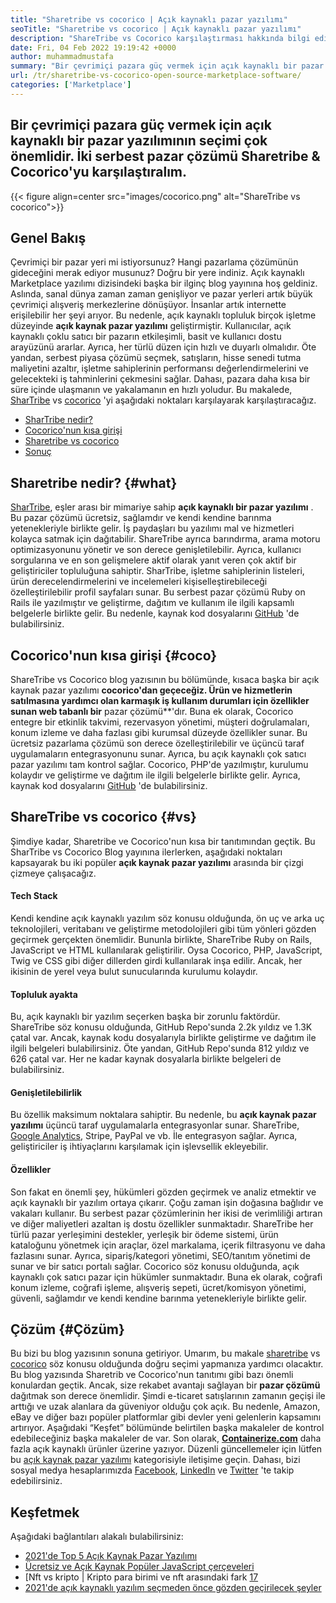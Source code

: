 ```yaml
---
title: "Sharetribe vs cocorico | Açık kaynaklı pazar yazılımı" 
seoTitle: "Sharetribe vs cocorico | Açık kaynaklı pazar yazılımı" 
description: "ShareTribe vs Cocorico karşılaştırması hakkında bilgi edinmek için bu makaleyi inceleyin. Satış ve Pazarı beslemek için açık kaynaklı bir pazar çözümü kurun." 
date: Fri, 04 Feb 2022 19:19:42 +0000
author: muhammadmustafa
summary: "Bir çevrimiçi pazara güç vermek için açık kaynaklı bir pazar yazılımının seçimi çok önemlidir. İki Serbest Pazar Çözümü Sharetribe & amp; COCORICO." 
url: /tr/sharetribe-vs-cocorico-open-source-marketplace-software/
categories: ['Marketplace']
---
```


## Bir çevrimiçi pazara güç vermek için açık kaynaklı bir pazar yazılımının seçimi çok önemlidir. İki serbest pazar çözümü Sharetribe & Cocorico'yu karşılaştıralım.

{{< figure align=center src="images/cocorico.png" alt="ShareTribe vs cocorico">}}


## Genel Bakış
Çevrimiçi bir pazar yeri mi istiyorsunuz? Hangi pazarlama çözümünün gideceğini merak ediyor musunuz? Doğru bir yere indiniz. Açık kaynaklı Marketplace yazılımı dizisindeki başka bir ilginç blog yayınına hoş geldiniz. Aslında, sanal dünya zaman zaman genişliyor ve pazar yerleri artık büyük çevrimiçi alışveriş merkezlerine dönüşüyor. İnsanlar artık internette erişilebilir her şeyi arıyor. Bu nedenle, açık kaynaklı topluluk birçok işletme düzeyinde  **açık kaynak pazar yazılımı**  geliştirmiştir.
Kullanıcılar, açık kaynaklı çoklu satıcı bir pazarın etkileşimli, basit ve kullanıcı dostu arayüzünü ararlar. Ayrıca, her türlü düzen için hızlı ve duyarlı olmalıdır. Öte yandan, serbest piyasa çözümü seçmek, satışların, hisse senedi tutma maliyetini azaltır, işletme sahiplerinin performansı değerlendirmelerini ve gelecekteki iş tahminlerini çekmesini sağlar. Dahası, pazara daha kısa bir süre içinde ulaşmanın ve yakalamanın en hızlı yoludur. Bu makalede, [SharTribe][1] vs [cocorico][2] 'yi aşağıdaki noktaları karşılayarak karşılaştıracağız.
  * [SharTribe nedir?][3]
  * [Cocorico'nun kısa girişi][4]
  * [Sharetribe vs cocorico][5]
  * [Sonuç][6]

## Sharetribe nedir? {#what}

[SharTribe][1], eşler arası bir mimariye sahip  **açık kaynaklı bir pazar yazılımı**  . Bu pazar çözümü ücretsiz, sağlamdır ve kendi kendine barınma yetenekleriyle birlikte gelir. İş paydaşları bu yazılımı mal ve hizmetleri kolayca satmak için dağıtabilir. ShareTribe ayrıca barındırma, arama motoru optimizasyonunu yönetir ve son derece genişletilebilir. Ayrıca, kullanıcı sorgularına ve en son gelişmelere aktif olarak yanıt veren çok aktif bir geliştiriciler topluluğuna sahiptir. SharTribe, işletme sahiplerinin listeleri, ürün derecelendirmelerini ve incelemeleri kişiselleştirebileceği özelleştirilebilir profil sayfaları sunar. Bu serbest pazar çözümü Ruby on Rails ile yazılmıştır ve geliştirme, dağıtım ve kullanım ile ilgili kapsamlı belgelerle birlikte gelir. Bu nedenle, kaynak kod dosyalarını [GitHub][7] 'de bulabilirsiniz.

## Cocorico'nun kısa girişi {#coco}

ShareTribe vs Cocorico blog yazısının bu bölümünde, kısaca başka bir açık kaynak pazar yazılımı  **cocorico'dan geçeceğiz. Ürün ve hizmetlerin satılmasına yardımcı olan karmaşık iş kullanım durumları için özellikler sunan web tabanlı bir**  pazar çözümü**'dır. Buna ek olarak, Cocorico entegre bir etkinlik takvimi, rezervasyon yönetimi, müşteri doğrulamaları, konum izleme ve daha fazlası gibi kurumsal düzeyde özellikler sunar. Bu ücretsiz pazarlama çözümü son derece özelleştirilebilir ve üçüncü taraf uygulamaların entegrasyonunu sunar. Ayrıca, bu açık kaynaklı çok satıcı pazar yazılımı tam kontrol sağlar. Cocorico, PHP'de yazılmıştır, kurulumu kolaydır ve geliştirme ve dağıtım ile ilgili belgelerle birlikte gelir. Ayrıca, kaynak kod dosyalarını [GitHub][8] 'de bulabilirsiniz.

## ShareTribe vs cocorico {#vs}

Şimdiye kadar, Sharetribe ve Cocorico'nun kısa bir tanıtımından geçtik. Bu SharTribe vs Cocorico Blog yayınına ilerlerken, aşağıdaki noktaları kapsayarak bu iki popüler  **açık kaynak pazar yazılımı**  arasında bir çizgi çizmeye çalışacağız.

#### Tech Stack
Kendi kendine açık kaynaklı yazılım söz konusu olduğunda, ön uç ve arka uç teknolojileri, veritabanı ve geliştirme metodolojileri gibi tüm yönleri gözden geçirmek gerçekten önemlidir. Bununla birlikte, ShareTribe Ruby on Rails, JavaScript ve HTML kullanılarak geliştirilir. Oysa Cocorico, PHP, JavaScript, Twig ve CSS gibi diğer dillerden girdi kullanılarak inşa edilir. Ancak, her ikisinin de yerel veya bulut sunucularında kurulumu kolaydır.

####  **Topluluk ayakta**  
Bu, açık kaynaklı bir yazılım seçerken başka bir zorunlu faktördür. ShareTribe söz konusu olduğunda, GitHub Repo'sunda 2.2k yıldız ve 1.3K çatal var. Ancak, kaynak kodu dosyalarıyla birlikte geliştirme ve dağıtım ile ilgili belgeleri bulabilirsiniz. Öte yandan, GitHub Repo'sunda 812 yıldız ve 626 çatal var. Her ne kadar kaynak dosyalarla birlikte belgeleri de bulabilirsiniz.

####  **Genişletilebilirlik**  
Bu özellik maksimum noktalara sahiptir. Bu nedenle, bu  **açık kaynak pazar yazılımı**  üçüncü taraf uygulamalarla entegrasyonlar sunar. ShareTribe, [Google Analytics][9], Stripe, PayPal ve vb. İle entegrasyon sağlar. Ayrıca, geliştiriciler iş ihtiyaçlarını karşılamak için işlevsellik ekleyebilir.

#### Özellikler
Son fakat en önemli şey, hükümleri gözden geçirmek ve analiz etmektir ve açık kaynaklı bir yazılım ortaya çıkarır. Çoğu zaman işin doğasına bağlıdır ve vakaları kullanır. Bu serbest pazar çözümlerinin her ikisi de verimliliği artıran ve diğer maliyetleri azaltan iş dostu özellikler sunmaktadır. ShareTribe her türlü pazar yerleşimini destekler, yerleşik bir ödeme sistemi, ürün kataloğunu yönetmek için araçlar, özel markalama, içerik filtrasyonu ve daha fazlasını sunar. Ayrıca, sipariş/kategori yönetimi, SEO/tanıtım yönetimi de sunar ve bir satıcı portalı sağlar.
Cocorico söz konusu olduğunda, açık kaynaklı çok satıcı pazar için hükümler sunmaktadır. Buna ek olarak, coğrafi konum izleme, coğrafi işleme, alışveriş sepeti, ücret/komisyon yönetimi, güvenli, sağlamdır ve kendi kendine barınma yetenekleriyle birlikte gelir.

## Çözüm {#Çözüm}

Bu bizi bu blog yazısının sonuna getiriyor. Umarım, bu makale [sharetribe][1] vs [cocorico][2] söz konusu olduğunda doğru seçimi yapmanıza yardımcı olacaktır. Bu blog yazısında Sharetrib ve Cocorico'nun tanıtımı gibi bazı önemli konulardan geçtik. Ancak, size rekabet avantajı sağlayan bir  **pazar çözümü**  dağıtmak son derece önemlidir. Şimdi e-ticaret satışlarının zamanın geçişi ile arttığı ve uzak alanlara da güveniyor olduğu çok açık. Bu nedenle, Amazon, eBay ve diğer bazı popüler platformlar gibi devler yeni gelenlerin kapsamını artırıyor. Aşağıdaki “Keşfet” bölümünde belirtilen başka makaleler de kontrol edebileceğiniz başka makaleler de var.
Son olarak,  **[Containerize.com][10]**  daha fazla açık kaynaklı ürünler üzerine yazıyor. Düzenli güncellemeler için lütfen bu [açık kaynak pazar yazılımı][11] kategorisiyle iletişime geçin. Dahası, bizi sosyal medya hesaplarımızda [Facebook][12], [LinkedIn][13] ve [Twitter][14] 'te takip edebilirsiniz.

## Keşfetmek
Aşağıdaki bağlantıları alakalı bulabilirsiniz:
  * [2021'de Top 5 Açık Kaynak Pazar Yazılımı][15]
  * [Ücretsiz ve Açık Kaynak Popüler JavaScript çerçeveleri][16]
  * [Nft vs kripto | Kripto para birimi ve nft arasındaki fark [17]
  * [2021'de açık kaynaklı yazılım seçmeden önce gözden geçirilecek şeyler][18]



[1]: https://products.containerize.com/marketplace/sharetribe/
[2]: https://products.containerize.com/marketplace/cocorico/
[3]: #what
[4]: #coco
[5]: #vs
[6]: #Conclusion
[7]: https://github.com/sharetribe/sharetribe
[8]: https://github.com/Cocolabs-SAS/cocorico
[9]: https://analytics.google.com
[10]: https://www.containerize.com/
[11]: https://products.containerize.com/marketplace/
[12]: https://web.facebook.com/containerize
[13]: https://www.linkedin.com/company/containerize/
[14]: https://twitter.com/containerize_co
[15]: https://blog.containerize.com/marketplace/top-5-open-source-marketplace-software-in-2021/
[16]: https://blog.containerize.com/software-development/free-open-source-popular-javascript-frameworks/
[17]: https://blog.containerize.com/blockchain-platforms/nft-vs-crypto-difference-between-cryptocurrency-nft/
[18]: https://blog.containerize.com/cmdb-software/things-to-review-before-opting-open-source-software-in-2021/

